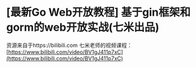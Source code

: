 # [最新Go Web开放教程] 基于gin框架和gorm的web开放实战(七米出品)



资源来自于https://bilibili.com 七米老师的视频课程： [https://www.bilibili.com/video/BV1gJ411p7xC](https://www.bilibili.com/video/BV1gJ411p7xC)



